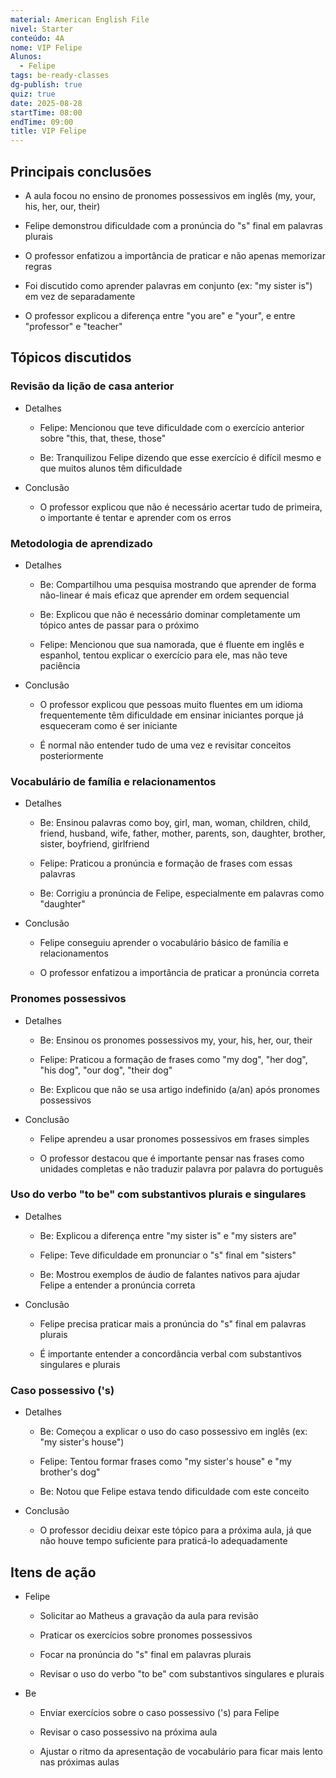 ```yaml
---
material: American English File
nivel: Starter
conteúdo: 4A
nome: VIP Felipe
Alunos:
  - Felipe
tags: be-ready-classes
dg-publish: true
quiz: true
date: 2025-08-28
startTime: 08:00
endTime: 09:00
title: VIP Felipe
---
```

## Principais conclusões

- A aula focou no ensino de pronomes possessivos em inglês (my, your, his, her, our, their)
    
- Felipe demonstrou dificuldade com a pronúncia do "s" final em palavras plurais
    
- O professor enfatizou a importância de praticar e não apenas memorizar regras
    
- Foi discutido como aprender palavras em conjunto (ex: "my sister is") em vez de separadamente
    
- O professor explicou a diferença entre "you are" e "your", e entre "professor" e "teacher"
    

## Tópicos discutidos

### Revisão da lição de casa anterior

- Detalhes
    
    - Felipe: Mencionou que teve dificuldade com o exercício anterior sobre "this, that, these, those"
        
    - Be: Tranquilizou Felipe dizendo que esse exercício é difícil mesmo e que muitos alunos têm dificuldade
        
- Conclusão
    
    - O professor explicou que não é necessário acertar tudo de primeira, o importante é tentar e aprender com os erros
        

### Metodologia de aprendizado

- Detalhes
    
    - Be: Compartilhou uma pesquisa mostrando que aprender de forma não-linear é mais eficaz que aprender em ordem sequencial
        
    - Be: Explicou que não é necessário dominar completamente um tópico antes de passar para o próximo
        
    - Felipe: Mencionou que sua namorada, que é fluente em inglês e espanhol, tentou explicar o exercício para ele, mas não teve paciência
        
- Conclusão
    
    - O professor explicou que pessoas muito fluentes em um idioma frequentemente têm dificuldade em ensinar iniciantes porque já esqueceram como é ser iniciante
        
    - É normal não entender tudo de uma vez e revisitar conceitos posteriormente
        

### Vocabulário de família e relacionamentos

- Detalhes
    
    - Be: Ensinou palavras como boy, girl, man, woman, children, child, friend, husband, wife, father, mother, parents, son, daughter, brother, sister, boyfriend, girlfriend
        
    - Felipe: Praticou a pronúncia e formação de frases com essas palavras
        
    - Be: Corrigiu a pronúncia de Felipe, especialmente em palavras como "daughter"
        
- Conclusão
    
    - Felipe conseguiu aprender o vocabulário básico de família e relacionamentos
        
    - O professor enfatizou a importância de praticar a pronúncia correta
        

### Pronomes possessivos

- Detalhes
    
    - Be: Ensinou os pronomes possessivos my, your, his, her, our, their
        
    - Felipe: Praticou a formação de frases como "my dog", "her dog", "his dog", "our dog", "their dog"
        
    - Be: Explicou que não se usa artigo indefinido (a/an) após pronomes possessivos
        
- Conclusão
    
    - Felipe aprendeu a usar pronomes possessivos em frases simples
        
    - O professor destacou que é importante pensar nas frases como unidades completas e não traduzir palavra por palavra do português
        

### Uso do verbo "to be" com substantivos plurais e singulares

- Detalhes
    
    - Be: Explicou a diferença entre "my sister is" e "my sisters are"
        
    - Felipe: Teve dificuldade em pronunciar o "s" final em "sisters"
        
    - Be: Mostrou exemplos de áudio de falantes nativos para ajudar Felipe a entender a pronúncia correta
        
- Conclusão
    
    - Felipe precisa praticar mais a pronúncia do "s" final em palavras plurais
        
    - É importante entender a concordância verbal com substantivos singulares e plurais
        

### Caso possessivo ('s)

- Detalhes
    
    - Be: Começou a explicar o uso do caso possessivo em inglês (ex: "my sister's house")
        
    - Felipe: Tentou formar frases como "my sister's house" e "my brother's dog"
        
    - Be: Notou que Felipe estava tendo dificuldade com este conceito
        
- Conclusão
    
    - O professor decidiu deixar este tópico para a próxima aula, já que não houve tempo suficiente para praticá-lo adequadamente
        

## Itens de ação

- Felipe
    
    - Solicitar ao Matheus a gravação da aula para revisão
        
    - Praticar os exercícios sobre pronomes possessivos
        
    - Focar na pronúncia do "s" final em palavras plurais
        
    - Revisar o uso do verbo "to be" com substantivos singulares e plurais
        
- Be
    
    - Enviar exercícios sobre o caso possessivo ('s) para Felipe
        
    - Revisar o caso possessivo na próxima aula
        
    - Ajustar o ritmo da apresentação de vocabulário para ficar mais lento nas próximas aulas